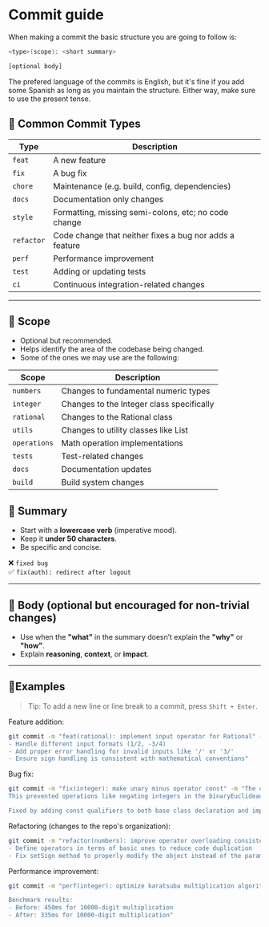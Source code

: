 
# Commit guide

When making a commit the basic structure you are going to follow is:

```sh
<type>(scope): <short summary>

[optional body]
```

The prefered language of the commits is English, but it's fine if you add some Spanish as long as you maintain the structure. Either way, make sure to use the present tense.

## 🔹 Common Commit Types

| Type       | Description                                              |
|------------|----------------------------------------------------------|
| `feat`     | A new feature                                            |
| `fix`      | A bug fix                                                |
| `chore`    | Maintenance (e.g. build, config, dependencies)           |
| `docs`     | Documentation only changes                              |
| `style`    | Formatting, missing semi-colons, etc; no code change     |
| `refactor` | Code change that neither fixes a bug nor adds a feature |
| `perf`     | Performance improvement                                  |
| `test`     | Adding or updating tests                                 |
| `ci`       | Continuous integration-related changes                   |

---

## 🔹 Scope

- Optional but recommended.
- Helps identify the area of the codebase being changed.
- Some of the ones we may use are the following:

| Scope        | Description                                |
|--------------|--------------------------------------------|
| `numbers`    | Changes to fundamental numeric types       |
| `integer`    | Changes to the Integer class specifically  |
| `rational`   | Changes to the Rational class              |
| `utils`      | Changes to utility classes like List       |
| `operations` | Math operation implementations             |
| `tests`      | Test-related changes                       |
| `docs`       | Documentation updates                      |
| `build`      | Build system changes                       |

## 🔹 Summary

- Start with a **lowercase verb** (imperative mood).
- Keep it **under 50 characters**.
- Be specific and concise.

❌ `fixed bug`  
✅ `fix(auth): redirect after logout`

---

## 🔹 Body (optional but encouraged for non-trivial changes)

- Use when the **"what"** in the summary doesn’t explain the **"why"** or **"how"**.
- Explain **reasoning**, **context**, or **impact**.

---


## 🔹Examples

>Tip: To add a new line or line break to a commit, press `Shift + Enter`.

Feature addition:

```sh
git commit -m "feat(rational): implement input operator for Rational" -m "- Add stream extraction operator (>>) to parse fractions
- Handle different input formats (1/2, -3/4)
- Add proper error handling for invalid inputs like '/' or '3/'
- Ensure sign handling is consistent with mathematical conventions"
```

Bug fix:

```sh
git commit -m "fix(integer): make unary minus operator const" -m "The operator-() method was missing the const qualifier, causing errors when used with const Integer objects.
This prevented operations like negating integers in the binaryEuclidean method.

Fixed by adding const qualifiers to both base class declaration and implementation."
```

Refactoring (changes to the repo's organization):
```sh
git commit -m "refactor(numbers): improve operator overloading consistency" -m "- Make compound operators (+=, -=) return references
- Define operators in terms of basic ones to reduce code duplication
- Fix setSign method to properly modify the object instead of the parameter"
```

Performance improvement:
```sh
git commit -m "perf(integer): optimize karatsuba multiplication algorithm" -m "Reduced recursion threshold from 30 to 15 digits, resulting in 25% faster multiplication for large integers.

Benchmark results:
- Before: 450ms for 10000-digit multiplication
- After: 335ms for 10000-digit multiplication"
```